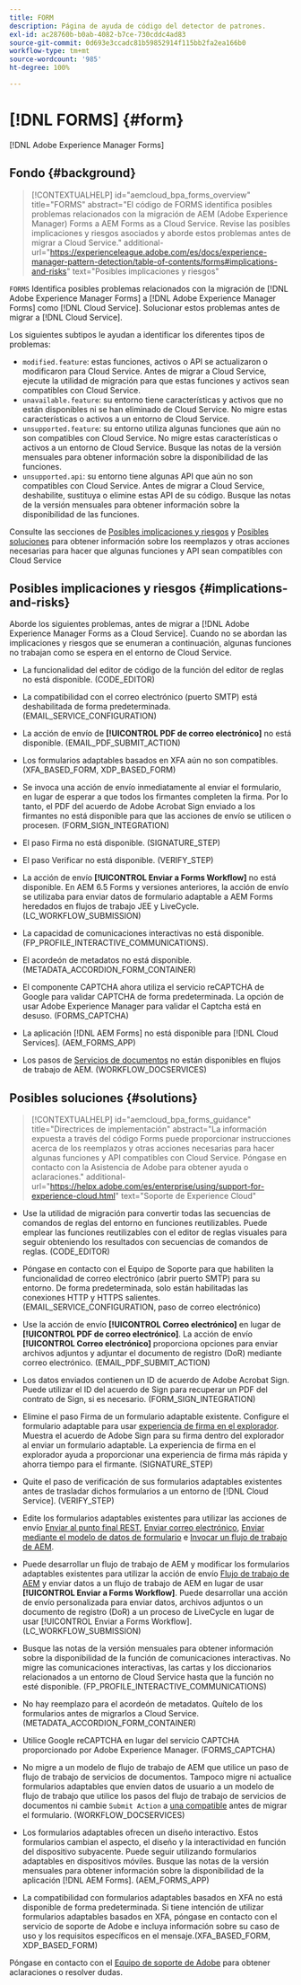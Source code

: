 ```yaml
---
title: FORM
description: Página de ayuda de código del detector de patrones.
exl-id: ac28760b-b0ab-4082-b7ce-730cddc4ad83
source-git-commit: 0d693e3ccadc81b59852914f115bb2fa2ea166b0
workflow-type: tm+mt
source-wordcount: '985'
ht-degree: 100%

---
```


# [!DNL FORMS] {#form}

[!DNL Adobe Experience Manager Forms]

## Fondo {#background}

>[!CONTEXTUALHELP]
>id="aemcloud_bpa_forms_overview"
>title="FORMS"
>abstract="El código de FORMS identifica posibles problemas relacionados con la migración de AEM (Adobe Experience Manager) Forms a AEM Forms as a Cloud Service. Revise las posibles implicaciones y riesgos asociados y aborde estos problemas antes de migrar a Cloud Service."
>additional-url="https://experienceleague.adobe.com/es/docs/experience-manager-pattern-detection/table-of-contents/forms#implications-and-risks" text="Posibles implicaciones y riesgos"

`FORMS` Identifica posibles problemas relacionados con la migración de [!DNL Adobe Experience Manager Forms] a [!DNL Adobe Experience Manager Forms] como [!DNL Cloud Service]. Solucionar estos problemas antes de migrar a [!DNL Cloud Service].

Los siguientes subtipos le ayudan a identificar los diferentes tipos de problemas:

* `modified.feature`: estas funciones, activos o API se actualizaron o modificaron para Cloud Service. Antes de migrar a Cloud Service, ejecute la utilidad de migración para que estas funciones y activos sean compatibles con Cloud Service.
* `unavailable.feature`: su entorno tiene características y activos que no están disponibles ni se han eliminado de Cloud Service. No migre estas características o activos a un entorno de Cloud Service.
* `unsupported.feature`: su entorno utiliza algunas funciones que aún no son compatibles con Cloud Service. No migre estas características o activos a un entorno de Cloud Service. Busque las notas de la versión mensuales para obtener información sobre la disponibilidad de las funciones.
* `unsupported.api`: su entorno tiene algunas API que aún no son compatibles con Cloud Service. Antes de migrar a Cloud Service, deshabilite, sustituya o elimine estas API de su código. Busque las notas de la versión mensuales para obtener información sobre la disponibilidad de las funciones.

Consulte las secciones de [Posibles implicaciones y riesgos](#implications-and-risks) y [Posibles soluciones](#solutions) para obtener información sobre los reemplazos y otras acciones necesarias para hacer que algunas funciones y API sean compatibles con Cloud Service

## Posibles implicaciones y riesgos {#implications-and-risks}

Aborde los siguientes problemas, antes de migrar a [!DNL Adobe Experience Manager Forms as a Cloud Service]. Cuando no se abordan las implicaciones y riesgos que se enumeran a continuación, algunas funciones no trabajan como se espera en el entorno de Cloud Service.

* La funcionalidad del editor de código de la función del editor de reglas no está disponible. (CODE_EDITOR)

* La compatibilidad con el correo electrónico (puerto SMTP) está deshabilitada de forma predeterminada. (EMAIL_SERVICE_CONFIGURATION)

* La acción de envío de **[!UICONTROL PDF de correo electrónico]** no está disponible. (EMAIL_PDF_SUBMIT_ACTION)

* Los formularios adaptables basados en XFA aún no son compatibles. (XFA_BASED_FORM, XDP_BASED_FORM)

* Se invoca una acción de envío inmediatamente al enviar el formulario, en lugar de esperar a que todos los firmantes completen la firma. Por lo tanto, el PDF del acuerdo de Adobe Acrobat Sign enviado a los firmantes no está disponible para que las acciones de envío se utilicen o procesen. (FORM_SIGN_INTEGRATION)

* El paso Firma no está disponible. (SIGNATURE_STEP)

* El paso Verificar no está disponible. (VERIFY_STEP)

* La acción de envío **[!UICONTROL Enviar a Forms Workflow]** no está disponible. En AEM 6.5 Forms y versiones anteriores, la acción de envío se utilizaba para enviar datos de formulario adaptable a AEM Forms heredados en flujos de trabajo JEE y LiveCycle. (LC_WORKFLOW_SUBMISSION)

* La capacidad de comunicaciones interactivas no está disponible.  (FP_PROFILE_INTERACTIVE_COMMUNICATIONS).

* El acordeón de metadatos no está disponible. (METADATA_ACCORDION_FORM_CONTAINER)

* El componente CAPTCHA ahora utiliza el servicio reCAPTCHA de Google para validar CAPTCHA de forma predeterminada. La opción de usar Adobe Experience Manager para validar el Captcha está en desuso. (FORMS_CAPTCHA)

* La aplicación [!DNL AEM Forms] no está disponible para [!DNL Cloud Services]. (AEM_FORMS_APP)

* Los pasos de [Servicios de documentos](https://experienceleague.adobe.com/es/docs/experience-manager-65/content/forms/install-aem-forms/osgi-installation/install-configure-document-services#deployment-topology) no están disponibles en flujos de trabajo de AEM. (WORKFLOW_DOCSERVICES)

## Posibles soluciones {#solutions}

>[!CONTEXTUALHELP]
>id="aemcloud_bpa_forms_guidance"
>title="Directrices de implementación"
>abstract="La información expuesta a través del código Forms puede proporcionar instrucciones acerca de los reemplazos y otras acciones necesarias para hacer algunas funciones y API compatibles con Cloud Service. Póngase en contacto con la Asistencia de Adobe para obtener ayuda o aclaraciones."
>additional-url="https://helpx.adobe.com/es/enterprise/using/support-for-experience-cloud.html" text="Soporte de Experience Cloud"

* Use la utilidad de migración para convertir todas las secuencias de comandos de reglas del entorno en funciones reutilizables. Puede emplear las funciones reutilizables con el editor de reglas visuales para seguir obteniendo los resultados con secuencias de comandos de reglas. (CODE_EDITOR)

* Póngase en contacto con el Equipo de Soporte para que habiliten la funcionalidad de correo electrónico (abrir puerto SMTP) para su entorno. De forma predeterminada, solo están habilitadas las conexiones HTTP y HTTPS salientes. (EMAIL_SERVICE_CONFIGURATION, paso de correo electrónico)

* Use la acción de envío **[!UICONTROL Correo electrónico]** en lugar de **[!UICONTROL PDF de correo electrónico]**. La acción de envío **[!UICONTROL Correo electrónico]** proporciona opciones para enviar archivos adjuntos y adjuntar el documento de registro (DoR) mediante correo electrónico. (EMAIL_PDF_SUBMIT_ACTION)

* Los datos enviados contienen un ID de acuerdo de Adobe Acrobat Sign. Puede utilizar el ID del acuerdo de Sign para recuperar un PDF del contrato de Sign, si es necesario.  (FORM_SIGN_INTEGRATION)

* Elimine el paso Firma de un formulario adaptable existente. Configure el formulario adaptable para usar [experiencia de firma en el explorador](https://blog.developer.adobe.com/using-adobe-sign-to-e-sign-an-adaptive-form-heres-the-best-way-to-do-it-dc3e15f9b684). Muestra el acuerdo de Adobe Sign para su firma dentro del explorador al enviar un formulario adaptable. La experiencia de firma en el explorador ayuda a proporcionar una experiencia de firma más rápida y ahorra tiempo para el firmante. (SIGNATURE_STEP)

* Quite el paso de verificación de sus formularios adaptables existentes antes de trasladar dichos formularios a un entorno de [!DNL Cloud Service]. (VERIFY_STEP)

* Edite los formularios adaptables existentes para utilizar las acciones de envío [Enviar al punto final REST](https://experienceleague.adobe.com/es/docs/experience-manager-cloud-service/content/forms/adaptive-forms-authoring/authoring-adaptive-forms-foundation-components/configure-submit-actions-and-metadata-submission/configuring-submit-actions#submit-to-rest-endpoint), [Enviar correo electrónico](https://experienceleague.adobe.com/es/docs/experience-manager-cloud-service/content/forms/adaptive-forms-authoring/authoring-adaptive-forms-foundation-components/configure-submit-actions-and-metadata-submission/configuring-submit-actions#send-email), [Enviar mediante el modelo de datos de formulario](https://experienceleague.adobe.com/es/docs/experience-manager-cloud-service/content/forms/adaptive-forms-authoring/authoring-adaptive-forms-foundation-components/configure-submit-actions-and-metadata-submission/configuring-submit-actions#submit-using-form-data-model) e [Invocar un flujo de trabajo de AEM](https://experienceleague.adobe.com/es/docs/experience-manager-cloud-service/content/forms/adaptive-forms-authoring/authoring-adaptive-forms-foundation-components/configure-submit-actions-and-metadata-submission/configuring-submit-actions#invoke-an-aem-workflow).

* Puede desarrollar un flujo de trabajo de AEM y modificar los formularios adaptables existentes para utilizar la acción de envío [Flujo de trabajo de AEM](https://experienceleague.adobe.com/es/docs/experience-manager-cloud-service/content/forms/adaptive-forms-authoring/authoring-adaptive-forms-foundation-components/configure-submit-actions-and-metadata-submission/configuring-submit-actions#invoke-an-aem-workflow) y enviar datos a un flujo de trabajo de AEM en lugar de usar **[!UICONTROL Enviar a Forms Workflow]**. Puede desarrollar una acción de envío personalizada para enviar datos, archivos adjuntos o un documento de registro (DoR) a un proceso de LiveCycle en lugar de usar [!UICONTROL Enviar a Forms Workflow]. (LC_WORKFLOW_SUBMISSION)

* Busque las notas de la versión mensuales para obtener información sobre la disponibilidad de la función de comunicaciones interactivas. No migre las comunicaciones interactivas, las cartas y los diccionarios relacionados a un entorno de Cloud Service hasta que la función no esté disponible. (FP_PROFILE_INTERACTIVE_COMMUNICATIONS)

* No hay reemplazo para el acordeón de metadatos. Quítelo de los formularios antes de migrarlos a Cloud Service.(METADATA_ACCORDION_FORM_CONTAINER)

* Utilice Google reCAPTCHA en lugar del servicio CAPTCHA proporcionado por Adobe Experience Manager. (FORMS_CAPTCHA)

* No migre a un modelo de flujo de trabajo de AEM que utilice un paso de flujo de trabajo de servicios de documentos. Tampoco migre ni actualice formularios adaptables que envíen datos de usuario a un modelo de flujo de trabajo que utilice los pasos del flujo de trabajo de servicios de documentos ni cambie `Submit Action` a [una compatible](https://experienceleague.adobe.com/es/docs/experience-manager-cloud-service/content/forms/adaptive-forms-authoring/authoring-adaptive-forms-foundation-components/configure-submit-actions-and-metadata-submission/configuring-submit-actions) antes de migrar el formulario. (WORKFLOW_DOCSERVICES)

* Los formularios adaptables ofrecen un diseño interactivo. Estos formularios cambian el aspecto, el diseño y la interactividad en función del dispositivo subyacente. Puede seguir utilizando formularios adaptables en dispositivos móviles. Busque las notas de la versión mensuales para obtener información sobre la disponibilidad de la aplicación [!DNL AEM Forms]. (AEM_FORMS_APP)

* La compatibilidad con formularios adaptables basados en XFA no está disponible de forma predeterminada. Si tiene intención de utilizar formularios adaptables basados en XFA, póngase en contacto con el servicio de soporte de Adobe e incluya información sobre su caso de uso y los requisitos específicos en el mensaje.(XFA_BASED_FORM, XDP_BASED_FORM)

Póngase en contacto con el [Equipo de soporte de Adobe](https://helpx.adobe.com/es/enterprise/using/support-for-experience-cloud.html) para obtener aclaraciones o resolver dudas.
